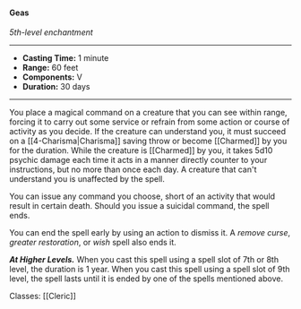 #### Geas
*5th-level enchantment*
___
- **Casting Time:** 1 minute
- **Range:** 60 feet
- **Components:** V
- **Duration:** 30 days
---
You place a magical command on a creature that you can see within range, forcing it to carry out some service or refrain from some action or course of activity as you decide. If the creature can understand you, it must succeed on a [[4-Charisma|Charisma]] saving throw or become [[Charmed]] by you for the duration. While the creature is [[Charmed]] by you, it takes 5d10 psychic damage each time it acts in a manner directly counter to your instructions, but no more than once each day. A creature that can't understand you is unaffected by the spell.

You can issue any command you choose, short of an activity that would result in certain death. Should you issue a suicidal command, the spell ends.

You can end the spell early by using an action to dismiss it. A *remove curse*, *greater restoration*, or *wish* spell also ends it.

***At Higher Levels.*** When you cast this spell using a spell slot of 7th or 8th level, the duration is 1 year. When you cast this spell using a spell slot of 9th level, the spell lasts until it is ended by one of the spells mentioned above.

Classes: [[Cleric]]